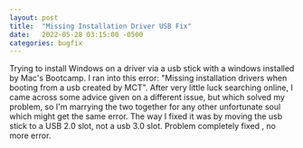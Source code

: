 ```yaml
---
layout: post
title:  "Missing Installation Driver USB Fix"
date:   2022-05-28 03:15:00 -0500
categories: bugfix
---
```

Trying to install Windows on a driver via a usb stick with a windows installed by Mac's Bootcamp. I ran into this error: "Missing installation drivers when booting from a usb created by MCT". After very little luck searching online, I came across some advice given on a different issue, but which solved my problem, so I'm marrying the two together for any other unfortunate soul which might get the same error. The way I fixed it was by moving the usb stick to a USB 2.0 slot, not a usb 3.0 slot. Problem completely fixed
, no more error.
